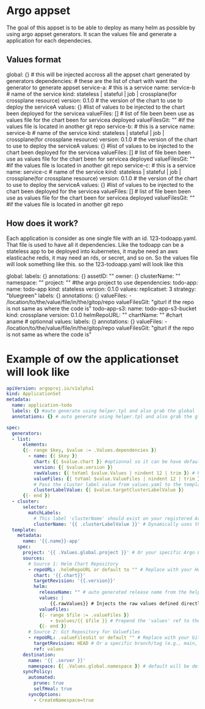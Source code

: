 # Argo appset
The goal of this appset is to be able to deploy as many helm as possible by using argo appset generators.
It scan the values file and generate a application for each dependecies.

## Values format
global: {} # this will be injected accross all the appset chart generated by generators
dependencies: # these are the list of chart with want the generator to generate appset 
    service-a: # this is a service
        name: service-b # name of the service
        kind: stateless | stateful | job | crossplane(for crossplane resource)
        version: 0.1.0 # the version of the chart to use to deploy the serviceA
        values: {} #list of values to be injected to the chart been deployed for the servicea
        valueFiles: [] # list of file been been use as values file for the chart been for servicea deployed
        valueFilesGit: "" #if the values file is located in another git repo
    service-b: # this is a service
        name: service-b # name of the service
        kind: stateless | stateful | job | crossplane(for crossplane resource)
        version: 0.1.0 # the version of the chart to use to deploy the serviceA
        values: {} #list of values to be injected to the chart been deployed for the servicea
        valueFiles: [] # list of file been been use as values file for the chart been for servicea deployed
        valueFilesGit: "" #if the values file is located in another git repo
    service-c: # this is a service
        name: service-c # name of the service
        kind: stateless | stateful | job | crossplane(for crossplane resource)
        version: 0.1.0 # the version of the chart to use to deploy the serviceA
        values: {} #list of values to be injected to the chart been deployed for the servicea
        valueFiles: [] # list of file been been use as values file for the chart been for servicea deployed
        valueFilesGit: "" #if the values file is located in another git repo

## How does it work?
Each application is consider as one single file with an id. 123-todoapp.yaml.
That file is used to have all it dependencies. Like the todoapp can be a stateless app to be deployed into kubernetes, it maybe need an aws elasticache redis, it may need an rds, or secret, and so on.
So the values file will look something like this.
so the 123-todoapp.yaml will look like this

global:
    labels: {}
    annotations: {}
    assetID: ""
    owner: {}
    clusterName: ""
    namespace: ""
    project: "" #the argo project to use
dependencies: 
    todo-app:
        name: todo-app
        kind: stateless 
        version: 0.1.0 
        values: 
            replicatset: 3
            strategy: "bluegreen"
            labels: {}
            annotations: {}
        valueFiles: 
            - /location/to/the/value/file/in/the/gitop/repo
        valueFilesGit: "giturl if the repo is not same as where the code is"
    todo-app-s3:
        name: todo-app-s3-bucket
        kind: crossplane 
        version: 0.1.0 
        helmRepoURL: ""
        chartName: "" #chart aname # optionnal
        values: 
            labels: {}
            annotations: {}
        valueFiles: 
            - /location/to/the/value/file/in/the/gitop/repo
        valueFilesGit: "giturl if the repo is not same as where the code is"

# Example of ow the applicationset will look like
```yaml
apiVersion: argoproj.io/v1alpha1
kind: ApplicationSet
metadata:
  name: application-todo
  labels: {} #auto generate using helper.tpl and also grab the global labels and also the dependency.service labels. substitute the repeating keys
  annotations: {} # auto generate using helper.tpl and also grab the global annotations and also the dependency.service annotations. substitute the repeating keys

spec:
  generators:
  - list:
      elements:
      {{- range $key, $value := .Values.dependencies }}
        - name: {{ $key }}
          chart: {{ $value.chart }} #optionnal so it can be have default ""
          version: {{ $value.version }}
          rawValues: {{ toYaml $value.Values | nindent 12 | trim }} # Renamed to avoid conflict with valueFiles
          valueFiles: {{ toYaml $value.ValueFiles | nindent 12 | trim }}
          # Pass the cluster label value from values.yaml to the template
          clusterLabelValue: {{ $value.targetClusterLabelValue }}
      {{- end }}
  - cluster:
      selector:
        matchLabels:
          # This label 'clusterName' should exist on your registered Argo CD clusters
          clusterName: '{{ .clusterLabelValue }}' # Dynamically uses the value from the list generator
  template:
    metadata:
      name: '{{.name}}-app'
    spec:
      project: '{{ .Values.global.project }}' # Or your specific Argo CD project
      sources:
        # Source 1: Helm Chart Repository
        - repoURL: .helmRepoURL or default to "" # Replace with your Helm repository URL
          chart: '{{.chart}}'
          targetRevision: '{{.version}}'
          helm:
            releaseName: "" # auto generated release name from the helper.tpl <assetid>-<appname>-<somethingelse>
            values: |
                {{.rawValues}} # Injects the raw values defined directly in values.yaml        
            valueFiles:
            {{- range $file := .valueFiles }}
                - $values/{{ $file }} # Prepend the 'values' ref to the file path
            {{- end }}
        # Source 2: Git Repository for ValueFiles
        - repoURL: .valueFilesGit or default "" # Replace with your Git repository URL
          targetRevision: HEAD # Or a specific branch/tag (e.g., main, v1.0.0)
          ref: values
      destination:
        name: '{{ .server }}' 
        namespace: {{ .Values.global.namespace }} # default will be default namespace
      syncPolicy:
        automated:
          prune: true
          selfHeal: true
        syncOptions:
          - CreateNamespace=true
        

```